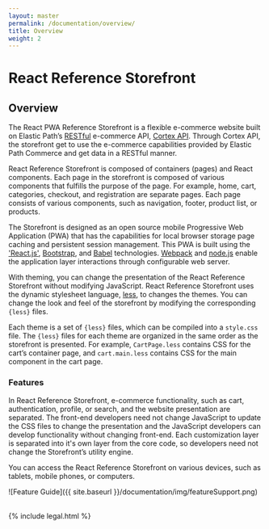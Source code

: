 ```yaml
---
layout: master
permalink: /documentation/overview/
title: Overview
weight: 2
---
```

# React Reference Storefront

## Overview

The React PWA Reference Storefront is a flexible e-commerce website built on Elastic Path’s [RESTful](http://en.wikipedia.org/wiki/Representational_state_transfer) e-commerce API,  [Cortex API](https://developers.elasticpath.com/commerce/7.3/Cortex-API-Front-End-Development/Getting-Started/Introduction). Through Cortex API, the storefront get to use the e-commerce capabilities provided by Elastic Path Commerce and get data in a RESTful manner.

React Reference Storefront is composed of containers (pages) and React components. Each page in the storefront is composed of various components that fulfills the purpose of the page. For example, home, cart, categories, checkout, and registration are separate pages. Each page consists of various components, such as navigation, footer, product list, or products.

The Storefront is designed as an open source mobile Progressive Web Application (PWA) that has the capabilities for local browser storage page caching and persistent session management. This PWA is built using the ['React.js'](https://reactjs.org/), [Bootstrap](https://getbootstrap.com/docs/4.0/getting-started/introduction/), and [Babel](https://babeljs.io/) technologies. [Webpack](https://webpack.js.org/) and [node.js](https://nodejs.org/en/) enable the application layer interactions through configurable web server.

With theming, you can change the presentation of the React Reference Storefront without modifying JavaScript. React Reference Storefront uses the dynamic stylesheet language, [less](http://lesscss.org/), to changes the themes. You can change the look and feel of the storefront by modifying the corresponding `{less}` files.

Each theme is a set of `{less}` files, which can be compiled into a `style.css` file. The `{less}` files for each theme are organized in the same order as the storefront is presented.
For example, `CartPage.less` contains CSS for the cart’s container page, and  `cart.main.less` contains CSS for the main component in the cart page.

### Features

In React Reference Storefront, e-commerce functionality, such as cart, authentication, profile, or search, and the website presentation are separated. The front-end developers need not change JavaScript to update the CSS files to change the presentation and the JavaScript developers can develop functionality without changing front-end. Each customization layer is separated into it's own layer from the core code, so developers need not change the Storefront’s utility engine.

You can access the React Reference Storefront on various devices, such as tablets, mobile phones, or computers.

![Feature Guide]({{ site.baseurl }}/documentation/img/featureSupport.png)
<br/><br/>


{% include legal.html %}
